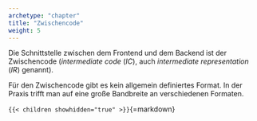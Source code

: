 ```yaml
---
archetype: "chapter"
title: "Zwischencode"
weight: 5
---
```



Die Schnittstelle zwischen dem Frontend und dem Backend ist der Zwischencode
(*intermediate code* (*IC*), auch *intermediate representation* (*IR*) genannt).

Für den Zwischencode gibt es kein allgemein definiertes Format. In der Praxis
trifft man auf eine große Bandbreite an verschiedenen Formaten.


`{{< children showhidden="true" >}}`{=markdown}
